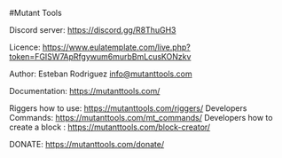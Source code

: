 #Mutant Tools

Discord server: https://discord.gg/R8ThuGH3

Licence: https://www.eulatemplate.com/live.php?token=FGISW7ApRfgywum6murbBmLcusKONzkv 

Author:  Esteban Rodriguez <info@mutanttools.com>

Documentation: 
https://mutanttools.com/

Riggers how to use:  https://mutanttools.com/riggers/
Developers Commands: https://mutanttools.com/mt_commands/
Developers how to create a block : https://mutanttools.com/block-creator/

DONATE: https://mutanttools.com/donate/
